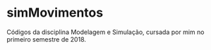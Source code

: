 # simMovimentos

Códigos da disciplina Modelagem e Simulação, cursada por mim no primeiro semestre de 2018.
